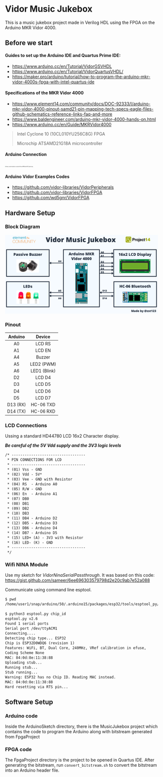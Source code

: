 # Vidor Music Jukebox

This is a music jukebox project made in Verilog HDL using the FPGA on the Arduino MKR Vidor 4000. 



## Before we start

#### Guides to set up the Arduino IDE and Quartus Prime IDE:

- https://www.arduino.cc/en/Tutorial/VidorGSVHDL
- https://www.arduino.cc/en/Tutorial/VidorQuartusVHDL/
- https://maker.pro/arduino/tutorial/how-to-program-the-arduino-mkr-vidor-4000s-fpga-with-intel-quartus-ide

#### Specifications of the MKR Vidor 4000

- https://www.element14.com/community/docs/DOC-92333/l/arduino-mkr-vidor-4000-pinout-samd21-pin-mapping-tech-specs-eagle-files-github-schematics-reference-links-faq-and-more 
- https://www.baldengineer.com/arduino-mkr-vidor-4000-hands-on.html
- https://www.arduino.cc/en/Guide/MKRVidor4000 

> Intel Cyclone 10 (10CL010YU256C8G) FPGA
>
> Microchip ATSAMD21G18A microcontroller



#### Arduino Connection

<img src="https://content.arduino.cc/assets/Pinout-MKRvidor4000_latest.png" alt="https://content.arduino.cc/assets/Pinout-MKRvidor4000_latest.png" style="zoom:20%;" />

#### Arduino Vidor Examples Codes

- https://github.com/vidor-libraries/VidorPeripherals
- https://github.com/vidor-libraries/VidorFPGA
- https://github.com/wd5gnr/VidorFPGA



## Hardware Setup

### Block Diagram

![Block Diagram](block_diagram.png)

### Pinout

| Arduino  |    Device    |
| :------: | :----------: |
|    A0    |    LCD RS    |
|    A1    |    LCD EN    |
|    A4    |    Buzzer    |
|    A5    |  LED2 (PWM)  |
|    A6    | LED1 (Blink) |
|    D2    |    LCD D4    |
|    D3    |    LCD D5    |
|    D4    |    LCD D6    |
|    D5    |    LCD D7    |
| D13 (RX) |  HC-06 TXD   |
| D14 (TX) |  HC-06 RXD   |

### LCD Connections

Ussing a standard HD44780 LCD 16x2 Character display.

***Be careful of the 5V Vdd supply and the 3V3 logic levels***

```
/* ----------------------------------
 * PIN CONNECTIONS FOR LCD
 * ----------------------------------
 * (01) Vss - GND
 * (02) Vdd - 5V*
 * (03) Vee - GND with Resistor
 * (04) RS  - Arduino A0
 * (05) R/W - GND
 * (06) En  - Arduino A1
 * (07) DB0
 * (08) DB1
 * (09) DB2
 * (10) DB3
 * (11) DB4 - Arduino D2
 * (12) DB5 - Arduino D3
 * (13) DB6 - Arduino D4
 * (14) DB7 - Arduino D5
 * (15) LED+ (A) - 3V3 with Resistor
 * (16) LED- (K) - GND
 * ----------------------------------
 */
```

### Wifi NINA Module

Use my sketch for *VidorNinaSerialPassthrough*. It was based on this code: https://gist.github.com/sameer/6ee696303579798d2e20c9ab7e52a088

Communicate using command line esptool.

	$ pwd
	/home/user1/snap/arduino/50/.arduino15/packages/esp32/tools/esptool_py/2.6.1
	
	$ python3 esptool.py chip_id
	esptool.py v2.6
	Found 1 serial ports
	Serial port /dev/ttyACM1
	Connecting....
	Detecting chip type... ESP32
	Chip is ESP32D0WDQ6 (revision 1)
	Features: WiFi, BT, Dual Core, 240MHz, VRef calibration in efuse, Coding Scheme None
	MAC: 84:0d:8e:11:38:88
	Uploading stub...
	Running stub...
	Stub running...
	Warning: ESP32 has no Chip ID. Reading MAC instead.
	MAC: 84:0d:8e:11:38:88
	Hard resetting via RTS pin...

## Software Setup

### Arduino code

Inside the ArduinoSketch directory, there is the MusicJukebox project which contains the code to program the Arduino along with bitstream generated from FpgaProject

### FPGA code

The FpgaProject directory is the project to be opened in Quartus IDE. After generating the bitstream, run `convert_bitstream.sh` to convert the bitstream into an Arduino header file. 